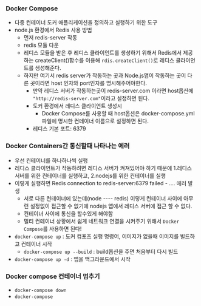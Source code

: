 ### Docker Compose
* 다중 컨테이너 도커 애플리케이션을 정의하고 실행하기 위한 도구
* node.js 환경에서 Redis 사용 방법
  * 먼저 redis-server 작동
  * redis 모듈 다운
  * 레디스 모듈을 받은 후 레디스 클라이언트를 생성하기 위해서 Redis에서 제공하는 createClient()함수를 이용해 `rdis.createClient()`로 레디스 클라이언트를 생성해준다.
  * 하지만 여기서 redis server가 작동하는 곳과 Node.js앱이 작동하는 곳이 다른 곳이라면 host 인자와 port인자를 명시해주어야한다.
    * 만약 레디스 서버가 작동하는곳이 redis-server.com 이라면 host옵션에 `"http://redis-server.com"`이라고 설정하면 된다.
    * 도커 환경에서 레디스 클라이언트 생성시
      * Docker Compose를 사용할 때 host옵션은 docker-compose.yml파일에 명시한 컨테이너 이름으로 설정하면 된다.
    * 레디스 기본 포트: 6379
### Docker Containers간 통신할때 나타나는 에러
* 우선 컨테이너를 하나하나씩 실행
* 레디스 클라이언트가 작동하려면 레디스 서버가 켜져있어야 하기 때문에 1.레디스 서버를 위한 컨테이너를 실행하고, 2.nodejs를 위한 컨테이너를 실행
* 이렇게 실행하면 Redis connection to redis-server:6379 failed - .... 에러 발생
  * 서로 다른 컨테이너에 있는데(node  ----   redis) 이렇게 컨테이너 사이에 아무런 설정없이 접근할 수 없기에 nodejs 앱에서 레디스 서버에 접근 할 수 없다.
  * 컨테이너 사이에 통신을 할수있게 해야함
  * 멀티 컨테이너 상황에서 쉽게 네트워크 연결을 시켜주기 위해서 `Docker Compose`를 사용하면 된다!
* `docker-compose up` : 도커 컴포즈 실행 명령어, 이미지가 없을때 이미지를 빌드하고 컨테이너 시작
  * `docker-compose up --build` : build옵션을 주면 처음부터 다시 빌드
* `docker-compose up -d` : 앱을 백그라운드에서 시작
### Docker compose 컨테이너 멈추기
* `docker-compose down`
* `docker-compose`